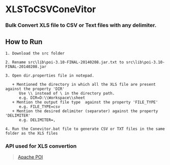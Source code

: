 XLSToCSVConeVitor
=================

### Bulk Convert XLS file to CSV or Text files with any delimiter. 


How to Run
----
````
1. Download the src folder

2. Rename src\lib\poi-3.10-FINAL-20140208.jar.txt to src\lib\poi-3.10-FINAL-20140208.jar

3. Open dir.properties file in notepad.

   + Mentioned the directory in which all the XLS file are present against the property 'DIR'
      Use \\ instead of \ in the directory path. 
      e.g. DIR=D:\\Workspace\\sheet
   + Mention the output file type  against the property 'FILE_TYPE'
      e.g. FILE_TYPE=csv 
   + Mention the desired delimiter (separater) against the property 'DELIMITER'
      e.g. DELIMITER=,

4. Run the Conevitor.bat file to generate CSV or TXT files in the same folder as the XLS files
````

### API used for XLS convertion 
> [Apache POI](http://poi.apache.org/download.html)
